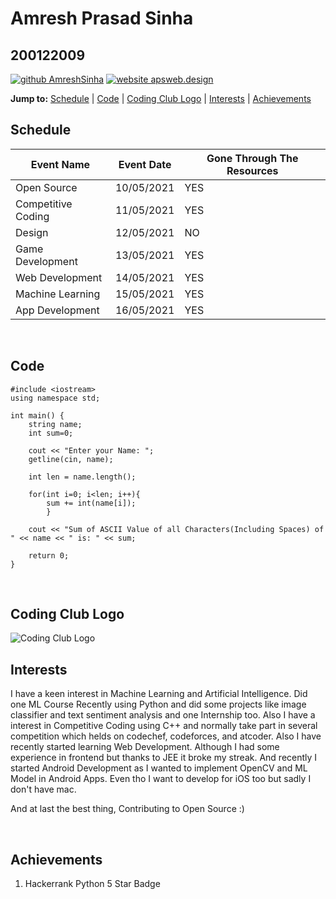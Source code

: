 # Amresh Prasad Sinha
## 200122009

[![github AmreshSinha](https://img.shields.io/badge/GitHub-100000?style=for-the-badge&logo=github&logoColor=white)](https://github.com/AmreshSinha)
[![website apsweb.design](https://img.shields.io/badge/Website-1877F2?style=for-the-badge&logo=Website&logoColor=white)](https://apsweb.design/)

**Jump to:** [Schedule](#Schedule) | [Code](#Code) | [Coding Club Logo](#Coding%20Club%20Logo) | [Interests](#Interests) | [Achievements](#Achievements)

## Schedule

| Event Name           | Event Date  | Gone Through The Resources     |
| -------------------- | ----------- | ------------------------------ |
| Open Source          | 10/05/2021  | YES                            |
| Competitive Coding   | 11/05/2021  | YES                            |
| Design               | 12/05/2021  | NO                             |
| Game Development     | 13/05/2021  | YES                            |
| Web Development      | 14/05/2021  | YES                            |
| Machine Learning     | 15/05/2021  | YES                            |
| App Development      | 16/05/2021  | YES                            |

<br />

## Code

```
#include <iostream>
using namespace std;

int main() {
    string name;
    int sum=0;

    cout << "Enter your Name: ";
    getline(cin, name);

    int len = name.length();

    for(int i=0; i<len; i++){
        sum += int(name[i]);
        }

    cout << "Sum of ASCII Value of all Characters(Including Spaces) of " << name << " is: " << sum;

    return 0;
}
```
<br />

## Coding Club Logo

![Coding Club Logo](https://github.com/codingiitg/open_source_submission/blob/main/coding-club%20logo.png?raw=true)

## Interests

I have a keen interest in Machine Learning and Artificial Intelligence. Did one ML Course Recently using Python and did some projects like image classifier and text sentiment analysis and one Internship too. Also I have a interest in Competitive Coding using C++ and normally take part in several competition which helds on codechef, codeforces, and atcoder. Also I have recently started learning Web Development. Although I had some experience in frontend but thanks to JEE it broke my streak. And recently I started Android Development as I wanted to implement OpenCV and ML Model in Android Apps. Even tho I want to develop for iOS too but sadly I don't have mac.

And at last the best thing, Contributing to Open Source :)

<br />

## Achievements

1. Hackerrank Python 5 Star Badge

